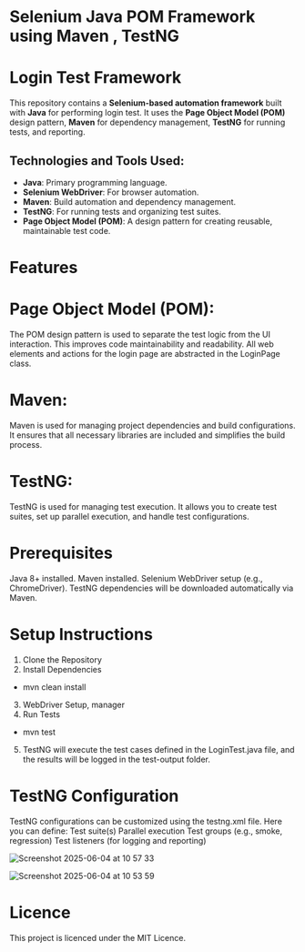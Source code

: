 # Selenium Java POM Framework using Maven , TestNG
# Login Test Framework

This repository contains a **Selenium-based automation framework** built with **Java** for performing login test. It uses the **Page Object Model (POM)** design pattern, **Maven** for dependency management, **TestNG** for running tests, and  reporting.

## Technologies and Tools Used:
- **Java**: Primary programming language.
- **Selenium WebDriver**: For browser automation.
- **Maven**: Build automation and dependency management.
- **TestNG**: For running tests and organizing test suites.
- **Page Object Model (POM)**: A design pattern for creating reusable, maintainable test code.

#  Features
#  Page Object Model (POM):

The POM design pattern is used to separate the test logic from the UI interaction. This improves code maintainability and readability. All web elements and actions for the login page are abstracted in the LoginPage class.

#  Maven:
Maven is used for managing project dependencies and build configurations. It ensures that all necessary libraries are included and simplifies the build process.

#  TestNG:
TestNG is used for managing test execution. It allows you to create test suites, set up parallel execution, and handle test configurations. 


#  Prerequisites
Java 8+ installed.
Maven installed.
Selenium WebDriver setup (e.g., ChromeDriver).
TestNG dependencies will be downloaded automatically via Maven.

#  Setup Instructions
1. Clone the Repository
2. Install Dependencies
- mvn clean install
3. WebDriver Setup, manager
4. Run Tests
- mvn test
5. TestNG will execute the test cases defined in the LoginTest.java file, and the results will be logged in the test-output folder.

#  TestNG Configuration
TestNG configurations can be customized using the testng.xml file. Here you can define:
Test suite(s)
Parallel execution
Test groups (e.g., smoke, regression)
Test listeners (for logging and reporting)

![Screenshot 2025-06-04 at 10 57 33](https://github.com/user-attachments/assets/4f37fab7-30b4-4157-932a-a69249615669)


![Screenshot 2025-06-04 at 10 53 59](https://github.com/user-attachments/assets/40cc9650-e6c1-4c5f-a11b-fbe4f46d50e5)

#  Licence   

This project is licenced under the MIT Licence.


